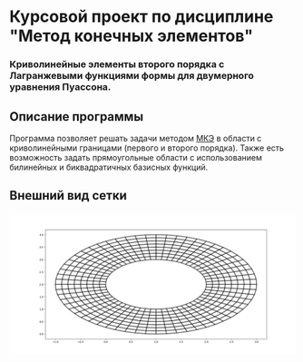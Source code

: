 # Курсовой проект по дисциплине "Метод конечных элементов"

### Криволинейные элементы второго порядка с Лагранжевыми функциями формы для двумерного уравнения Пуассона.

## Описание программы

Программа позволяет решать задачи методом [МКЭ](https://en.wikipedia.org/wiki/Finite_element_method) в области с криволинейными границами (первого и второго порядка). Также есть возможность задать прямоугольные области c использованием билинейных и биквадратичных базисных функций.

## Внешний вид сетки

![](examples/example.png)
